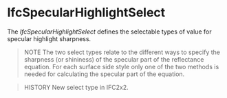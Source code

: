 # IfcSpecularHighlightSelect

The _IfcSpecularHighlightSelect_ defines the selectable types of value for specular highlight sharpness.<!-- end of definition -->

> NOTE  The two select types relate to the different ways to specify the sharpness (or shininess) of the specular part of the reflectance equation. For each surface side style only one of the two methods is needed for calculating the specular part of the equation.

> HISTORY  New select type in IFC2x2.
